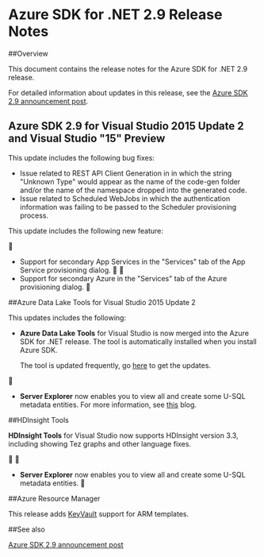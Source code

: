 <properties 
   pageTitle="Azure SDK for .NET 2.9 Release Notes" 
   description="Azure SDK for .NET 2.9 Release Notes" 
   services="app-service\web" 
   documentationCenter=".net" 
   authors="Juliako" 
   manager="erikre" 
   editor=""/>

<tags
	ms.service="app-service"
	ms.date="04/25/2016"
	wacn.date=""/>

# Azure SDK for .NET 2.9 Release Notes

##Overview

This document contains the release notes for the Azure SDK for .NET 2.9 release. 

For detailed information about updates in this release, see the [Azure SDK 2.9 announcement post](https://azure.microsoft.com/blog/announcing-visual-studio-azure-tools-and-sdk-2-9/).

## Azure SDK 2.9 for Visual Studio 2015 Update 2 and Visual Studio "15" Preview
 
This update includes the following bug fixes:

- Issue related to REST API Client Generation in in which the string "Unknown Type" would appear as the name of the code-gen folder and/or the name of the namespace dropped into the generated code.
- Issue related to Scheduled WebJobs in which the authentication information was failing to be passed to the Scheduler provisioning process.

This update includes the following new feature:


- Support for secondary App Services in the "Services" tab of the App Service provisioning dialog. 


- Support for secondary Azure in the "Services" tab of the Azure provisioning dialog. 


##Azure Data Lake Tools for Visual Studio 2015 Update 2
 
This updates includes the following:

- **Azure Data Lake Tools** for Visual Studio is now merged into the Azure SDK for .NET release. The tool is automatically installed when you install Azure SDK. 

	The tool is updated frequently, go [here](http://aka.ms/datalaketool) to get the updates.


- **Server Explorer** now enables you to view all and create some U-SQL metadata entities. For more information, see [this](/documentation/services/data-lake-analytics/) blog.


##HDInsight Tools 

**HDInsight Tools** for Visual Studio now supports HDInsight version 3.3, including showing Tez graphs and other language fixes.



- **Server Explorer** now enables you to view all and create some U-SQL metadata entities. 


##Azure Resource Manager 

This release adds [KeyVault](/documentation/articles/resource-manager-keyvault-parameter/) support for ARM templates.

##See also

[Azure SDK 2.9 announcement post](https://azure.microsoft.com/blog/announcing-visual-studio-azure-tools-and-sdk-2-9/)
